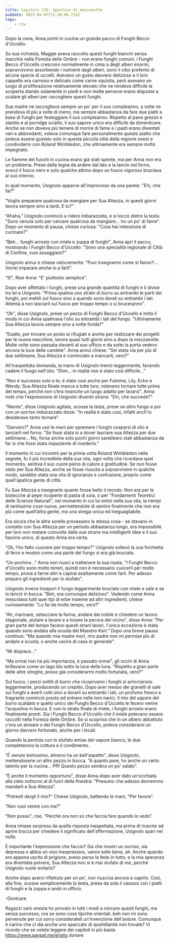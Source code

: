 ```yaml
---
title: Capitolo 239: Spuntino di mezzanotte
pubDate: 2025-08-07T11:30:06.713Z
tags:
    - rtw
---
```



Dopo la cena, Anna portò in cucina un grande pacco di Funghi Becco d'Uccello.


Su sua richiesta, Maggie aveva raccolto questi funghi bianchi senza macchie nella Foresta delle Ombre - non erano funghi comuni, i Funghi Becco d'Uccello crescono normalmente in cima a degli alberi enormi, sopravvivono assorbendo i nutrienti dagli alberi, sono il cibo preferito di alcune specie di uccelli. Avevano un gusto davvero delizioso e il loro cappello era carnoso e delicato come carne squisita, però avevano un luogo di proliferazione relativamente elevato che ne rendeva difficile la scoperta stando solamente in piedi e non molte persone erano disposte a scalare gli alberi per raccogliere questi funghi.


Sua madre ne raccoglieva sempre un po' per il suo compleanno, a volte ne prendeva di più a volte di meno, ma sempre abbastanza da fare due piatti a base di funghi per festeggiare il suo compleanno. Rispetto al pane grezzo e stantio e al porridge sciatto, il suo sapore unico era difficile da dimenticare. Anche se non doveva più temere di morire di fame e i pasti erano diventati vari e abbondanti, voleva comunque fare personalmente questo piatto che poteva essere gustato solo in questa piccola città della regione ovest e condividerlo con Roland Wimbledon, che ultimamente era sempre molto impegnato.


Le fiamme del fuochi in cucina erano già stati spente, ma per Anna  non era un problema. Prese della legna da ardere dal lato e la lanciò nel forno, evocò il fuoco nero e solo qualche attimo dopo un fuoco vigoroso bruciava al suo interno.


In quel momento, Usignolo apparve all'improvviso da una parete: "Ehi, che fai?"


“Voglio preparare qualcosa da mangiare per Sua Altezza, in questi giorni lavora sempre sino a tardi. E tu?”


“Ahaha,” Usignolo cominciò a ridere imbarazzata, e si toccò dietro la testa. "Sono venuta solo per cercare qualcosa da mangiare... ho un po' di fame". Dopo un momento di pausa, chiese curiosa: "Cosa hai intenzione di cucinare?"


“Beh... funghi arrosto con miele e zuppa di funghi", Anna aprì il pacco, mostrando i Funghi Becco d'Uccello: "Sono una specialità regionale di Città di Confine, vuoi assaggiare?"


Usignolo annuì e chiese velocemente: ”Puoi insegnarmi come si fanno?... Vorrei imparare anche io a farli".


“Sì", Rise Anna: "E' piuttosto semplice".


Dopo aver affettato i funghi, prese una grande quantità di funghi e li divise tra lei e Usignolo. "Prima spalma uno strato di burro su entrambi le parti dei funghi, poi mettili sul fuoco sino a quando sono dorati su entrambi i lati. Attenta a non lasciarli sul fuoco per troppo tempo o si bruceranno".


“Ok", disse Usignolo, prese un pezzo di Funghi Becco d'Uccello e imitò il modo in cui Anna spalmava l'olio su entrambi i lati del fungo. "Ultimamente Sua Altezza lavora sempre sino a notte fonda?"


“Esatto, per trovare un posto ai rifugiati e anche per realizzare dei progetti per le nuove macchine, lavora quasi tutti giorni sino a dopo la mezzanotte. Molte volte sono passata davanti al suo ufficio e da sotto la porta vedevo ancora la luce delle candele". Anna annuì chiese: "Sei stata via per più di due settimane, Sua Altezza è cominciato a mancarti, vero?"


All'inaspettata domanda, la mano di Usignolo tremò leggermente, facendo cadere il fungo nell'olio: "Ehm... in realtà non è stato così difficile...”


“Non è successo solo a te; è stato così anche per Fulmine, Lily, Echo e Wendy. Sua Altezza Reale manca a tutte loro; volevano tornare tutte prima del tempo, perché non c’era neanche un luogo adatto per lavarsi", Anna notò che l'espressione di Usignolo diventò strana: "Ehi, che succede?"


“Niente", disse Usignolo agitata, scosse la testa, prese un altro fungo e poi con un sorriso imbarazzato disse: "In realtà è stato così, infatti anch'io desideravo tanto tornare".


“Davvero?" Anna usò le mani per spremere i funghi cosparsi di olio e lanciarli nel forno: "Se fossi stata io a dover lasciare sua Altezza per due settimane… No, forse anche solo pochi giorni sarebbero stati abbastanza da far sì che fossi stata impaziente di rivederlo."


Il momento in cui incontrò per la prima volta Roland Wimbledon nelle segrete, fu il più incredibile della sua vita, ogni volta che ricordava quel momento, sentiva il suo cuore pieno di calore e gratitudine. Se non fosse stato per Sua Altezza, anche se fosse riuscita a sopravvivere in qualche modo, sarebbe stata una vita di ignoranza e confusione, proprio come quell'apatica gente di città.


Fu Sua Altezza a insegnarle quanto fosse bello il mondo. Non era per le bistecche al pepe ricoperte di pasta di soia, o per "Fondamenti Teoretici delle Scienze Naturali", nel momento in cui lui entrò nella sua vita, la riempì di tantissime cose nuove, permettendole di sentire finalmente che non era più come quell’altra gente, ma una strega unica ed ineguagliabile.


Era sicura che le altre sorelle provassero la stessa cosa - se stavano in contatto con Sua Altezza per un periodo abbastanza lungo, era impossibile per loro non restare coinvolte dalle sue strane ma intelligenti idee e il suo fascino unico, di questo Anna era certa.


“Oh, l'ho fatto cuocere per troppo tempo?" Usignolo sollevò la sua forchetta di ferro e mostrò come una parte del fungo si era già bruciata.


“Un pochino..." Anna non riuscì a trattenere la sua risata, "I Funghi Becco d'Uccello sono molto teneri, quindi non è necessario cuocerli per molto tempo, prova a farne altri e capirai esattamente come farli. Per adesso preparo gli ingredienti per lo stufato".


Usignolo invece insaporì il fungo leggermente bruciato con miele e sale e se lo lanciò in bocca: "Beh, era comunque delizioso". Vedendo come Anna mescolava tutti quei tipi di erbe insieme ad altri ingredienti, chiese curiosamente: "Lo fai da molto tempo, vero?"


“Ah, marinare, setacciare la farina, andare dai nobile e chiedere un lavoro stagionale, aiutare a lavare e a tosare la pecora del vicino", disse Anna: "Per gran parte del tempo facevo questi strani lavori, l'unica eccezione è stata quando sono andata alla scuola del Maestro Karl.” Dopo una breve pausa continuò: "Ma quando mia madre morì, mio padre non mi permise più di andare a scuola, o anche uscire di casa in generale".


“Mi dispiace...”


“Ma ormai non ha più importanza, è passato ormai", gli occhi di Anna brillavano come un lago blu sotto la luce della luna. "Rispetto a gran parte delle altre streghe, posso già considerarmi molto fortunata, vero?”


Sul fuoco, i pezzi sottili di burro che ricoprivano i funghi si arricciarono leggermente, producendo un crepitio. Dopo aver messo dei granelli di sale sui funghi e averli cotti sino a dorarli su entrambi i lati, un profumo fresco e fragrante cominciò presto ad entrare nelle loro narici. Il mix del sapore del burro scaldato e quello unico dei Funghi Becco d'Uccello le fecero venire l'acquolina in bocca. E con lo strato finale di miele, i funghi arrosto erano finalmente pronti. Sia i Funghi Becco d'Uccello che il miele potevano essere raccolti nella Foresta delle Ombre. Se si scopriva che in un albero abbattuto c'era un alveare o dei Funghi Becco d'Uccello, poteva considerarsi un giorno davvero fortunato, anche per i locali.


Quando la pentola con lo stufato emise del vapore bianco, le due completarono la cottura e il condimento.


“È venuto benissimo, almeno ha un bell'aspetto", disse Usignolo, mettendosene un altro pezzo in bocca. "A quanto pare, ho anche un certo talento per la cucina... Pff! Questo pezzo sembra un po' salato".


“È anche il momento opportuno", disse Anna dopo aver dato un'occhiata alla cielo notturno al di fuori della finestra: "Presumo che adesso dovremmo mandarli a Sua Altezza”.


“Potresti dargli il mio?" Chiese Usignolo, battendo le mani, "Per favore”.


“Non vuoi venire con me?”


“Non posso", rise. "Perché ora non so che faccia fare quando lo vedo”.


Anna rimase sorpresa da quella risposta inaspettata, ma prima di riuscire ad aprire bocca per chiedere il significato dell'affermazione, Usignolo sparì nel nulla.


È importante l'espressione che faccio? Sia che mostri un sorriso, sia depressa o abbia un viso inespressivo, vanno tutte bene, ah. Anche quando ero appena uscita di prigione, avevo perso la fede in tutto, e la mia speranza era diventata polvere, Sua Altezza non si è mai stufato di me, perché Usignolo vuole evitarlo?


Anche dopo averci riflettuto per un po', non riusciva ancora a capirlo. Così, alla fine, scosse semplicemente la testa, prese da sola il vassoio con i piatti di funghi e la zuppa e andò in ufficio.




-Dontcare




Ragazzi sarò onesta ho provato in tutti i modi a cercare questi funghi, ma senza successo, ora se sono cose tipiche orientali..beh non mi sono pervenute per cui sorry considerateli un'invenzione dell'autore. Comunque è carino che ci dia anche uno spaccato di quotidianità non trovate? Vi ricordo che se volete leggere dei capitoli in più basta https://www.paypal.me/erialis donare                                


                                


                                


                                



